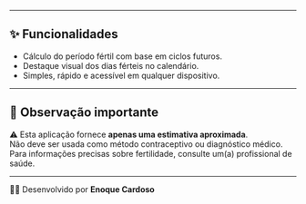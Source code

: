 
---

## ✨ Funcionalidades
- Cálculo do período fértil com base em ciclos futuros.  
- Destaque visual dos dias férteis no calendário.  
- Simples, rápido e acessível em qualquer dispositivo.  

---

## 📌 Observação importante
⚠️ Esta aplicação fornece **apenas uma estimativa aproximada**.  
Não deve ser usada como método contraceptivo ou diagnóstico médico.  
Para informações precisas sobre fertilidade, consulte um(a) profissional de saúde.

---

👨‍💻 Desenvolvido por **Enoque Cardoso**  
